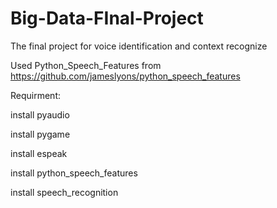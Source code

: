 # Big-Data-FInal-Project
The final project for voice identification and context recognize

Used Python_Speech_Features from https://github.com/jameslyons/python_speech_features


Requirment:

install pyaudio

install pygame

install espeak

install python_speech_features

install speech_recognition
